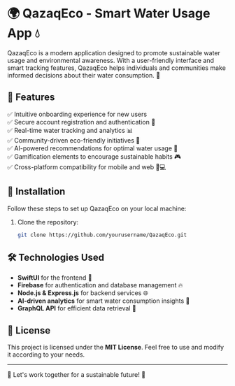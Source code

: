 # 🌍 QazaqEco - Smart Water Usage App 💧

QazaqEco is a modern application designed to promote sustainable water usage and environmental awareness. With a user-friendly interface and smart tracking features, QazaqEco helps individuals and communities make informed decisions about their water consumption. 🚰

## 🌟 Features
✅ Intuitive onboarding experience for new users  
✅ Secure account registration and authentication 🔐  
✅ Real-time water tracking and analytics 📊  
✅ Community-driven eco-friendly initiatives 🌱  
✅ AI-powered recommendations for optimal water usage 🤖  
✅ Gamification elements to encourage sustainable habits 🎮  
✅ Cross-platform compatibility for mobile and web 📱💻  

## 🚀 Installation
Follow these steps to set up QazaqEco on your local machine:

1. Clone the repository:
   ```sh
   git clone https://github.com/yourusername/QazaqEco.git
   ```

## 🛠️ Technologies Used
- **SwiftUI** for the frontend 📱
- **Firebase** for authentication and database management 🔥
- **Node.js & Express.js** for backend services 🌐
- **AI-driven analytics** for smart water consumption insights 🤖
- **GraphQL API** for efficient data retrieval 🚀

## 📜 License
This project is licensed under the **MIT License**. Feel free to use and modify it according to your needs.

---

🌱 Let's work together for a sustainable future! 💙

